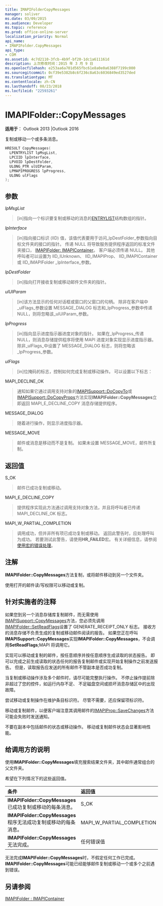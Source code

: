```yaml
---
title: IMAPIFolderCopyMessages
manager: soliver
ms.date: 03/09/2015
ms.audience: Developer
ms.topic: reference
ms.prod: office-online-server
localization_priority: Normal
api_name:
- IMAPIFolder.CopyMessages
api_type:
- COM
ms.assetid: 4c7d2110-3fcb-4b9f-bf20-1dc1a611161d
description: 上次修改时间：2015 年 3 月 9 日
ms.openlocfilehash: e253aa6a701d565fbc61e8a0e0a6388f7199c000
ms.sourcegitcommit: 0cf39e5382b8c6f236c8a63c6036849ed3527ded
ms.translationtype: MT
ms.contentlocale: zh-CN
ms.lasthandoff: 08/23/2018
ms.locfileid: "22593261"
---
```

# <a name="imapifoldercopymessages"></a>IMAPIFolder::CopyMessages

  
  
**适用于**： Outlook 2013 |Outlook 2016 
  
复制或移动一个或多条消息。
  
```cpp
HRESULT CopyMessages(
  LPENTRYLIST lpMsgList,
  LPCIID lpInterface,
  LPVOID lpDestFolder,
  ULONG_PTR ulUIParam,
  LPMAPIPROGRESS lpProgress,
  ULONG ulFlags
);
```

## <a name="parameters"></a>参数

 _lpMsgList_
  
> [in]指向一个标识要复制或移动的消息的[ENTRYLIST](entrylist.md)结构数组的指针。 
    
 _lpInterface_
  
> [in]指向接口标识 (IID) 值，该值代表要用于访问_lpDestFolder_参数指向目标文件夹的接口的指针。 传递 NULL 将导致服务提供程序返回的标准文件夹接口， [IMAPIFolder: IMAPIContainer](imapifolderimapicontainer.md)。 客户端必须传递 NULL。 其他呼叫者可以设置为 IID_IUnknown、 IID_IMAPIProp、 IID_IMAPIContainer 或 IID_IMAPIFolder _lpInterface_参数。 
    
 _lpDestFolder_
  
> [in]指向打开接收复制或移动邮件文件夹的指针。
    
 _ulUIParam_
  
> [in]该方法显示的任何对话框或窗口的父窗口的句柄。 除非在客户端中_ulFlags_参数设置 MESSAGE_DIALOG 标志和_lpProgress_参数中传递 NULL，则将忽略该_ulUIParam_参数。 
    
 _lpProgress_
  
> [in]指向显示进度指示器进度对象的指针。 如果在_lpProgress_传递 NULL，则消息存储提供程序将使用 MAPI 进度对象实现显示进度指示器。 除非_ulFlags_中设置了 MESSAGE_DIALOG 标志，则将忽略该_lpProgress_参数。
    
 _ulFlags_
  
> [in]位掩码的标志，控制如何完成复制或移动操作。 可以设置以下标志：
    
MAPI_DECLINE_OK 
  
> 通知如果它通过调用支持对象的[IMAPISupport::DoCopyTo](imapisupport-docopyto.md)或[IMAPISupport::DoCopyProps](imapisupport-docopyprops.md)方法实现**IMAPIFolder::CopyMessages**立即返回 MAPI_E_DECLINE_COPY 消息存储提供程序。 
    
MESSAGE_DIALOG 
  
> 随着进行操作，则显示进度指示器。
    
MESSAGE_MOVE 
  
> 邮件或消息是移动而不是复制。 如果未设置 MESSAGE_MOVE，邮件所复制。
    
## <a name="return-value"></a>返回值

S_OK 
  
> 邮件已成功复制或移动。
    
MAPI_E_DECLINE_COPY 
  
> 提供程序实现此方法通过调用支持对象方法，并且将呼叫者已传递 MAPI_DECLINE_OK 标志。
    
MAPI_W_PARTIAL_COMPLETION 
  
> 调用成功，但并非所有项已成功复制或移动。 返回此警告时，应处理呼叫为成功。 若要测试此警告，请使用**HR_FAILED**宏。 有关详细信息，请参阅[使用宏的错误处理](using-macros-for-error-handling.md)。
    
## <a name="remarks"></a>注解

**IMAPIFolder::CopyMessages**方法复制，或将邮件移动到另一个文件夹。 
  
使用打开的邮件读/写权限可以移动或复制。 
  
## <a name="notes-to-implementers"></a>针对实施者的注释

如果您到另一个消息存储库复制邮件，而无需使用[IMAPISupport::CopyMessages](imapisupport-copymessages.md)方法，您必须先调用[IMAPIFolder::SetReadFlags](imapifolder-setreadflags.md)设置了 GENERATE_RECEIPT_ONLY 标志。 接收方的消息存储不负责生成的复制或移动邮件阅读的报告。 如果您正在呼叫**IMAPISupport::CopyMessages**实现**IMAPIFolder::CopyMessages**，不会调用**SetReadFlags**;MAPI 将调用它。 
  
实现可以移动或复制的邮件，按任意顺序并按任意顺序生成读取的状态报告。 即可以完成之前生成读取的状态任何的报告复制邮件或实现开始复制操作之前发送报告。 但是，读取报告应发送的所有邮件不管副本是否成功复制。
  
当复制或移动操作涉及多个邮件时，请尽可能完整执行操作。 不停止操作提前除非超过了您的控件，如运行内存不足、 不足磁盘空间或损坏消息存储区中的出现故障。
  
尝试移动或复制操作在维护条目标识符。 尽管不需要，还应保留项标识符。
  
移动或复制邮件，以便客户端注意其调用邮件的[IMAPIProp::SaveChanges](imapiprop-savechanges.md)方法可能会失败时发送通知。 
  
不要在副本中包括邮件的状态或移动操作。 移动或复制邮件状态会显著影响性能。
  
## <a name="notes-to-callers"></a>给调用方的说明

使用**IMAPIFolder::CopyMessages**填充搜索结果文件夹，其中邮件通常组合的父文件夹。 
  
希望在下列情况下的这些返回值。
  
|**条件**|**返回值**|
|:-----|:-----|
|**IMAPIFolder::CopyMessages**已成功复制或移动的每条消息。  <br/> |S_OK  <br/> |
|**IMAPIFolder::CopyMessages**程序无法成功复制或移动的每条消息。  <br/> |MAPI_W_PARTIAL_COMPLETION  <br/> |
|**IMAPIFolder::CopyMessages**无法完成。  <br/> |任何错误值  <br/> |
   
无法完成**IMAPIFolder::CopyMessages**时，不假定任何工作已完成。 **IMAPIFolder::CopyMessages**可能已经能够邮件复制或移动一个或多个之前遇到错误。 
  
## <a name="see-also"></a>另请参阅



[IMAPIFolder : IMAPIContainer](imapifolderimapicontainer.md)


